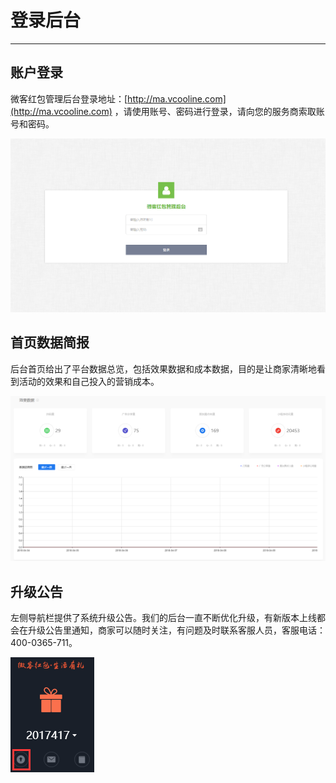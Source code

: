 # 登录后台

---

## 账户登录

微客红包管理后台登录地址：[http://ma.vcooline.com](http://ma.vcooline.com)  ，请使用账号、密码进行登录，请向您的服务商索取账号和密码。

![](/assets/import.png0001111)

## 首页数据简报

后台首页给出了平台数据总览，包括效果数据和成本数据，目的是让商家清晰地看到活动的效果和自己投入的营销成本。

![](/assets/import.png789)

## 升级公告

左侧导航栏提供了系统升级公告。我们的后台一直不断优化升级，有新版本上线都会在升级公告里通知，商家可以随时关注，有问题及时联系客服人员，客服电话：400-0365-711。

![](/assets/import.png45454545)

